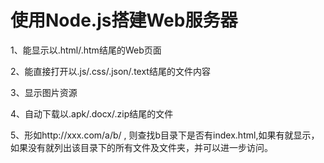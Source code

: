 # 使用Node.js搭建Web服务器

1、能显示以.html/.htm结尾的Web页面

2、能直接打开以.js/.css/.json/.text结尾的文件内容

3、显示图片资源

4、自动下载以.apk/.docx/.zip结尾的文件

5、形如http://xxx.com/a/b/ , 则查找b目录下是否有index.html,如果有就显示，如果没有就列出该目录下的所有文件及文件夹，并可以进一步访问。
